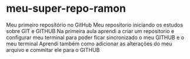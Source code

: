 # meu-super-repo-ramon
Meu primeiro repositório no GitHub 
Meu repositorio iniciando os estudos sobre GIT e GITHUB
Na primeira aula aprendi a criar um repositorio e configurar meu terminal para poder ficar sincronizado o meu GITHUB e o meu terminal
Aprendi também como adicionar as alterações do meu arquivo e commitar ele para o GITHUB
